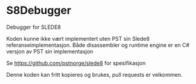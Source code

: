 # S8Debugger
Debugger for SLEDE8

Koden kunne ikke vært implementert uten PST sin Slede8 referanseimplementasjon.
Både disassembler og runtime engine er en C# versjon av PST sin implementasjon

Se https://github.com/pstnorge/slede8 for spesifikasjon

Denne koden kan fritt kopieres og brukes, pull requests er velkommen.
